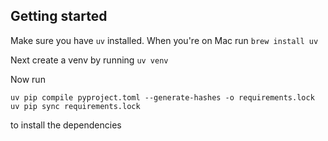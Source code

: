 ## Getting started

Make sure you have `uv` installed. When you're on Mac run `brew install uv`

Next create a venv by running `uv venv`

Now run

```
uv pip compile pyproject.toml --generate-hashes -o requirements.lock
uv pip sync requirements.lock
```

to install the dependencies
